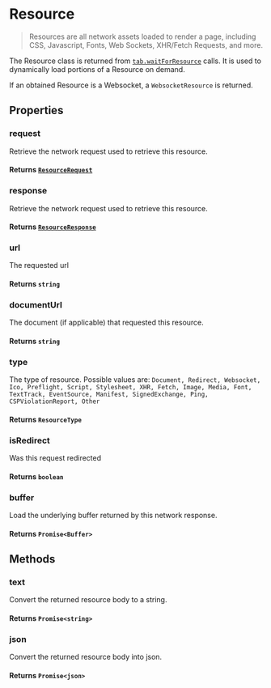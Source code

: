 # Resource

> Resources are all network assets loaded to render a page, including CSS, Javascript, Fonts, Web Sockets, XHR/Fetch Requests, and more.

The Resource class is returned from [`tab.waitForResource`](/docs/hero/advanced-client/tab#wait-for-resource) calls. It is used to dynamically load portions of a Resource on demand.

If an obtained Resource is a Websocket, a `WebsocketResource` is returned.

## Properties

### request

Retrieve the network request used to retrieve this resource.

#### **Returns** [`ResourceRequest`](/docs/hero/advanced-client/resource-request)

### response

Retrieve the network request used to retrieve this resource.

#### **Returns** [`ResourceResponse`](/docs/hero/advanced-client/resource-response)

### url

The requested url

#### **Returns** `string`

### documentUrl

The document (if applicable) that requested this resource.

#### **Returns** `string`

### type

The type of resource. Possible values are:
`Document, Redirect, Websocket, Ico, Preflight, Script, Stylesheet, XHR, Fetch, Image, Media, Font, TextTrack, EventSource, Manifest, SignedExchange, Ping, CSPViolationReport, Other`

#### **Returns** `ResourceType`

### isRedirect

Was this request redirected

#### **Returns** `boolean`

### buffer

Load the underlying buffer returned by this network response.

#### **Returns** `Promise<Buffer>`

## Methods

### text

Convert the returned resource body to a string.

#### **Returns** `Promise<string>`

### json

Convert the returned resource body into json.

#### **Returns** `Promise<json>`

